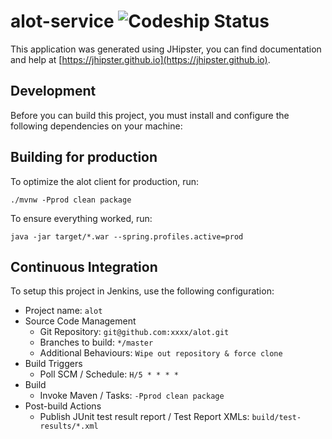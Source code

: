 # alot-service ![Codeship Status](https://codeship.com/projects/d6c33dd0-0410-0134-d566-0aae737350f2/status?branch=master)

This application was generated using JHipster, you can find documentation and help at [https://jhipster.github.io](https://jhipster.github.io).

## Development

Before you can build this project, you must install and configure the following dependencies on your machine:


## Building for production

To optimize the alot client for production, run:

    ./mvnw -Pprod clean package

To ensure everything worked, run:

    java -jar target/*.war --spring.profiles.active=prod

## Continuous Integration

To setup this project in Jenkins, use the following configuration:

* Project name: `alot`
* Source Code Management
    * Git Repository: `git@github.com:xxxx/alot.git`
    * Branches to build: `*/master`
    * Additional Behaviours: `Wipe out repository & force clone`
* Build Triggers
    * Poll SCM / Schedule: `H/5 * * * *`
* Build
    * Invoke Maven / Tasks: `-Pprod clean package`
* Post-build Actions
    * Publish JUnit test result report / Test Report XMLs: `build/test-results/*.xml`

[JHipster]: https://jhipster.github.io/
